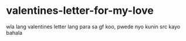 # valentines-letter-for-my-love
wla lang valentines letter lang para sa gf koo, pwede nyo kunin src kayo bahala
